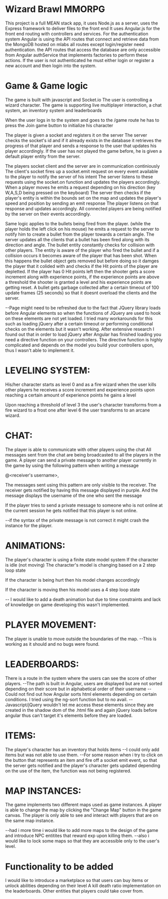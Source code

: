 # Wizard Brawl MMORPG

This project is a full MEAN stack app, it uses Node.js as a server, uses the Express framework to deliver files to the front end
It uses Angular.js for the front end routing with controllers and services.
For the authentication system Angular is using the API routes that connect and retrieve data from the MongoDB hosted on mlabs
all routes except login/register need authentication.
the API routes that access the database are only accessible from Angular authService that implements factories to perform these actions.
If the user is not authenticated he must either login or register a new account and then login into the system.


# Game & Game logic
The game is built with javascript and Socket.io
The user is controlling a wizard character.
The game is supporting live multiplayer interaction, a chat system, an inventory system and leaderboards

When the user logs in to the system and goes to the /game route
he has to press the Join game button to initialize his character

The player is given a socket and registers it on the server
The server checks the socket's id and if it already exists in the database it retrieves the progress of that player and sends a response to 
the user that updates his player accordingly. If the user has not played the game before, he is given a default player entity from the server.

The players socket client and the server are in communication continiously
The client's socket fires up a socket.emit request on every event available to the player to notify the server of his intent
The server listens to these requests using the socket.on function and updates the players accordingly.
When a player moves he emits a request depending on his direction (key W,A,S,D being pressed on the keyboard)
The server then checks if the player's entity is within the bounds set on the map and updates the player's speed and position by sending an emit response
The player listens on that response and updates accordingly.
All connected players are being notified by the server on their events accordingly.

Same logic applies to the bullets being fired from the player. (while the player holds the left click on his mouse) he emits a request to the server
to notify him to create a bullet from the player towards a certain angle.
The server updates all the clients that a bullet has been fired along with its direction and angle.
The bullet entity constantly checks for collision with other players.
The entity is aware of the player who fired the bullet and if a collision occurs it becomes aware of the player that has been shot.
When this happens the bullet object gets removed but before doing so it damges the player that it colided with and checks if the Hit points of the player are depletted.
If the player has 0 Hit points left then the shooter gets a score increment along with experience points, if the experience points are above a threshold
the shooter is granted a level and his experience points are getting reset.
A bullet gets garbage collected after a certain timeout of 100 update frames (25 seconds) so that it doesnt overload the clients and the server.

--Page might need to be refreshed due to the fact that JQuery library loads before Angular elements so when 
the functions of JQuery are used to hook on 
these elements are not yet loaded.
I tried many workarounds for this such as loading jQuery after a certain timeout or performing conditional checks on the elements but
it wasn't working. After extensive research I found out that in order to load jQuery after Angular has finished loading you need a directive function 
on your controllers. The directive function is highly complicated and depends on the model you build your controllers upon, thus I wasn't able to implement it.



# LEVELING SYSTEM:
His/her character starts as level 0 and as a fire wizard
when the user kills other players he receives a score increment and experience points
upon reaching a certain amount of experience points he gains a level 

Upon reaching a threshold of level 3 the user's character transforms from a fire wizard to a frost one
after level 6 the user transforms to an arcane wizard.




# CHAT:
The player is able to communicate with other players using the chat
All messages sent from the chat are being broadcasted to all the players in the game.
A player can send a private message to another player currently in the game by using 
the following pattern when writing a message

@<receiver's username>, <message to sent>

The messages sent using this pattern are only visible to the receiver.
The receiver gets notified by having this message displayed in purple. 
And the message displays the username of the one who sent the message

If the player tries to send a private message to someone who is not online at the current session
he gets notified that this player is not online.

--if the syntax of the private message is not correct it might crash the instance for the player.

# ANIMATIONS:
The player's character is using a finite state model system
If the character is idle (not moving)
The character's model is changing based on a 2 step loop state

If the character is being hurt then his model changes accordingly

If the character is moving then his model uses a 4 step loop state

-- I would like to add a death animation but due to time constraints and lack of knowledge on game developing this wasn't implemented.




# PLAYER MOVEMENT:
The player is unable to move outside the boundaries of the map.
--This is working as it should and no bugs were found.



# LEADERBOARDS:
There is a route in the system where the users can see the score of other players.
--The path is built in Angular, users are displayed but are not sorted depending on their score but in alphabetical order of their username
--Could not find out how Angular sorts html elements depending on certain conditions. I tried using the ng-sort function but to no avail.
--Javascript/jQuery wouldn't let me access these elements since they are created in the shadow dom of the .html file and again jQuery loads before angular 
thus can't target it's elements before they are loaded.



# ITEMS:
The player's character has an inventory that holds items 
--I could only add items but was not able to use them.
--For some reason when i try to click on the button that represents an item and fire off a socket emit event, so that the server gets notified and the player's
character gets updated depending on the use of the item, the function was not being registered.


# MAP INSTANCES:
The game implements two different maps used as game instances.
A player is able to change the map by clicking the "Change Map" button in the game canvas.
The player is only able to see and interact with players that are on the same map instance.

--had i more time i would like to add more maps to the design of the game and introduce NPC entitites that reward exp upon killing them.
--also i would like to lock some maps so that they are accessible only to the user's level.



# Functionality to be added
I would like to introduce a marketplace so that users can buy items or unlock abilities depending on their level
A kill death ratio implementation on the leaderboards.
Other entities that players could take cover from.


